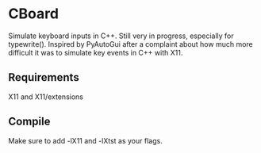 # CBoard
Simulate keyboard inputs in C++. Still very in progress, especially for typewrite(). Inspired by PyAutoGui after a complaint about how much more difficult it was to simulate key events in C++ with X11.

## Requirements
X11 and X11/extensions

## Compile
Make sure to add -lX11 and -lXtst as your flags. 
